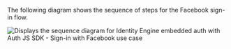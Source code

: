 The following diagram shows the sequence of steps for the Facebook sign-in flow.

<div class="full">

![Displays the sequence diagram for Identity Engine embedded auth with Auth JS SDK - Sign-in with Facebook use case](/img/oie-embedded-sdk/oie-embedded-sdk-use-case-social-sign-in-nodejs.png)

</div>
